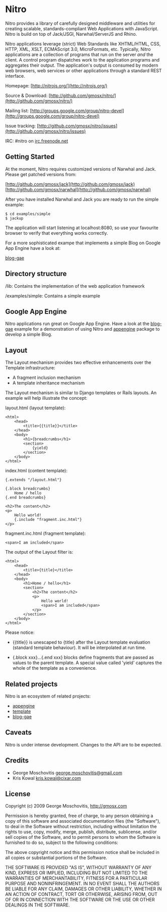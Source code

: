 Nitro
=====

Nitro provides a library of carefully designed middleware and utilities for creating scalable, standards-compliant Web Applications with JavaScript. Nitro is build on top of Jack/JSGI, Narwhal/ServerJS and Rhino. 

Nitro applications leverage (strict) Web Standards like XHTML/HTML, CSS, HTTP, XML, XSLT, ECMAScript 3.0, MicroFormats, etc. Typically, Nitro applications are a collection of programs that run on the server *and* the client. A control program dispatches work to the application programs and aggregates their output. The application's output is consumed by modern web browsers, web services or other applications through a standard REST interface.

Homepage: [http://nitrojs.org/](http://nitrojs.org/)

Source & Download: [http://github.com/gmosx/nitro/](http://github.com/gmosx/nitro/)

Mailing list: [http://groups.google.com/group/nitro-devel](http://groups.google.com/group/nitro-devel)

Issue tracking: [http://github.com/gmosx/nitro/issues](http://github.com/gmosx/nitro/issues)

IRC: #nitro on [irc.freenode.net](http://freenode.net/)    


Getting Started
---------------

At the moment, Nitro requires customized versions of Narwhal and Jack. Please get patched versions from:
    
[http://github.com/gmosx/jack](http://github.com/gmosx/jack)
[http://github.com/gmosx/narwhal](http://github.com/gmosx/narwhal)

After you have installed Narwhal and Jack you are ready to run the simple example:

    $ cd examples/simple
    $ jackup 

The application will start listening at localhost:8080, so use your favourite browser to verify that everything works correctly.

For a more sophisticated exampe that implements a simple Blog on Google App Engine have a look at:

[blog-gae](http://github.com/gmosx/blog-gae/tree/master)    


Directory structure
-------------------

/lib:
Contains the implementation of the web application framework
    
/examples/simple:
Contains a simple example        


Google App Engine
-----------------

Nitro applications run great on Google App Engine. Have a look at the [blog-gae](http://github.com/gmosx/blog-gae/tree/master) example for a demonstration of using Nitro and [appengine](http://github.com/gmosx/appengine/tree/master) package to develop a simple Blog.


Layout
------

The Layout mechanism provides two effective enhancements over the Template infrastructure:

* A fragment inclusion mechanism
* A template inheritance mechanism

The Layout mechanism is similar to Django templates or Rails layouts. An example will help illustrate the concept:

layout.html (layout template):

    <html>
        <head>
            <title>{{title}}</title>
        </head>
        <body>
            <h1>{breadcrumbs</h1>
            <section>
                {yield}
            </section>
        </body>
    </html>

index.html (content template):

    {.extends "/layout.html"}

    {.block breadcrumbs}
        Home / hello
    {.end breadcrumbs}

    <h2>The content</h2>
    <p>
        Hello world!
        {.include "fragment.inc.html"}
    </p>

fragment.inc.html (fragment template):

    <span>I am included</span>

The output of the Layout filter is:

    <html>
        <head>
            <title>{title}</title>
        </head>
        <body>
            <h1>Home / hello</h1>
            <section>
                <h2>The content</h2>
                <p>
                    Hello world!
                    <span>I am included</span>
                </p>
            </section>
        </body>
    </html>

Please notice:

* {{title}} is unescaped to {title} after the Layout template evaluation (standard template behaviour). It will be interpolated at run time.

* {.block xxx}...{.end xxx} blocks define fragments that are passed as values to the parent template. A special value called 'yield' captures the whole of the template as a convenience.


Related projects
----------------

Nitro is an ecosystem of related projects:

* [appengine](http://github.com/gmosx/appengine/tree/master) 
* [template](http://github.com/gmosx/template/tree/master)
* [blog-gae](http://github.com/gmosx/blog-gae/tree/master)

    
Caveats
-------

Nitro is under intense development. Changes to the API are to be expected.        


Credits
-------

* George Moschovitis <george.moschovitis@gmail.com>
* Kris Kowal <kris.kowal@cixar.com>


License
-------

Copyright (c) 2009 George Moschovitis, http://gmosx.com

Permission is hereby granted, free of charge, to any person obtaining a copy
of this software and associated documentation files (the "Software"), to
deal in the Software without restriction, including without limitation the
rights to use, copy, modify, merge, publish, distribute, sublicense, and/or
sell copies of the Software, and to permit persons to whom the Software is
furnished to do so, subject to the following conditions:

The above copyright notice and this permission notice shall be included in
all copies or substantial portions of the Software.

THE SOFTWARE IS PROVIDED "AS IS", WITHOUT WARRANTY OF ANY KIND, EXPRESS OR
IMPLIED, INCLUDING BUT NOT LIMITED TO THE WARRANTIES OF MERCHANTABILITY,
FITNESS FOR A PARTICULAR PURPOSE AND NONINFRINGEMENT. IN NO EVENT SHALL
THE AUTHORS BE LIABLE FOR ANY CLAIM, DAMAGES OR OTHER LIABILITY, WHETHER 
IN AN ACTION OF CONTRACT, TORT OR OTHERWISE, ARISING FROM, OUT OF OR IN
CONNECTION WITH THE SOFTWARE OR THE USE OR OTHER DEALINGS IN THE SOFTWARE.
